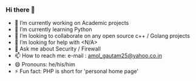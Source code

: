 ### Hi there 👋

- 🔭 I’m currently working on Academic projects
- 🌱 I’m currently learning Python
- 👯 I’m looking to collaborate on any open source c++ / Golang projects
- 🤔 I’m looking for help with <N/A>
- 💬 Ask me about Security / Firewall 
- 📫 How to reach me: e-mail : amol_gautam25@yahoo.co.in
- 😄 Pronouns: he/his/him
- ⚡ Fun fact: PHP is short for 'personal home page'
